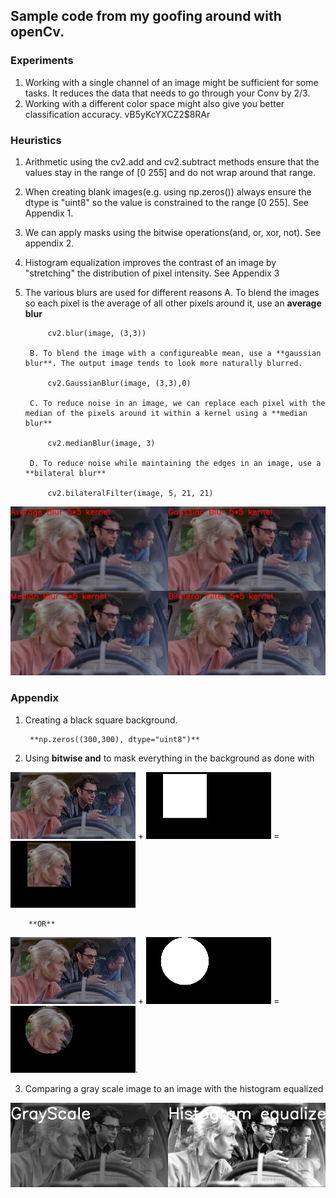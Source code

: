 ## Sample code from my goofing around with openCv.

### Experiments
1. Working with a single channel of an image might be sufficient for some tasks. It reduces the data that needs to go through your Conv by 2/3. 
2. Working with a different color space might also give you better classification accuracy.
vB5yKcYXCZ2$8RAr
### Heuristics
1. Arithmetic using the cv2.add and cv2.subtract methods ensure that the values stay in the range of [0 255] and do not wrap around that range.
2. When creating blank images(e.g. using np.zeros()) always ensure the dtype is "uint8" so the value is constrained to the range [0 255]. See Appendix 1.
3. We can apply masks using the bitwise operations(and, or, xor, not). See appendix 2.
4. Histogram equalization improves the contrast of an image by "stretching" the distribution of pixel intensity. See Appendix 3
5. The various blurs are used for different reasons
        A. To blend the images so each pixel is the average of all other pixels around it, use an **average blur**

            cv2.blur(image, (3,3))

        B. To blend the image with a configureable mean, use a **gaussian blur**. The output image tends to look more naturally blurred.

            cv2.GaussianBlur(image, (3,3),0)

        C. To reduce noise in an image, we can replace each pixel with the median of the pixels around it within a kernel using a **median blur**
   
            cv2.medianBlur(image, 3)
        
        D. To reduce noise while maintaining the edges in an image, use a **bilateral blur**

            cv2.bilateralFilter(image, 5, 21, 21)

<img src="images/BlurComparison.jpg">

### Appendix
1. Creating a black square background.

        **np.zeros((300,300), dtype="uint8")**

2. Using **bitwise and** to mask everything in the background as done with 

<img src="images/jpShrunk.png"> + <img src="images/RectangleMaskForJessicaFace.jpg"> = <img src="images/JessicaFaceRectangleMasked.jpg">   

        **OR**   

<img src="images/jpShrunk.png"> + <img src="images/CircleMaskForJessicaFace.jpg"> = <img src="images/JessicaFaceCircleMasked.jpg">.

3. Comparing a gray scale image to an image with the histogram equalized
        
<img src="images/StackedImageShrunk.jpg">